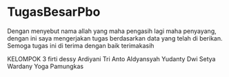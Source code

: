 # TugasBesarPbo
Dengan menyebut nama allah yang maha pengasih lagi maha penyayang, dengan ini saya mengerjakan tugas berdasarkan data yang telah di berikan. Semoga tugas ini di terima dengan baik
terimakasih

KELOMPOK 3
firti dessy Ardiyani
Tri Anto Aldyansyah
Yudanty Dwi Setya Wardany
Yoga Pamungkas
